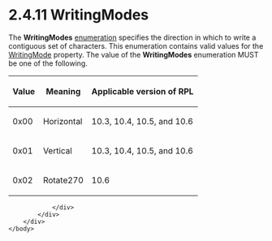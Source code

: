 <html dir="LTR" xmlns:mshelp="http://msdn.microsoft.com/mshelp" xmlns:ddue="http://ddue.schemas.microsoft.com/authoring/2003/5" xmlns:xlink="http://www.w3.org/1999/xlink" xmlns:tool="http://www.microsoft.com/tooltip">
    <head>
        <meta http-equiv="Content-Type" content="text/html; CHARSET=utf-8"></meta>
        <meta name="save" content="history"></meta>
        <title>2.4.11 WritingModes</title>
        <xml>
            <mshelp:toctitle title="2.4.11 WritingModes"></mshelp:toctitle>
            <mshelp:rltitle title="[MS-RPL]: WritingModes"></mshelp:rltitle>
            <mshelp:keyword index="A" term="fca92fab-d6a9-466d-938f-c376c4776cb4"></mshelp:keyword>
            <mshelp:attr name="DCSext.ContentType" value="open specification"></mshelp:attr>
            <mshelp:attr name="AssetID" value="fca92fab-d6a9-466d-938f-c376c4776cb4"></mshelp:attr>
            <mshelp:attr name="TopicType" value="kbRef"></mshelp:attr>
            <mshelp:attr name="DCSext.Title" value="[MS-RPL]: WritingModes" />
        </xml>
    </head>
    <body>
        <div id="header">
            <h1 class="heading">2.4.11 WritingModes</h1>
        </div>
        <div id="mainSection">
            <div id="mainBody">
                <div id="allHistory" class="saveHistory"></div>
                <div id="sectionSection0" class="section" name="collapseableSection">
                    

<p>The <b>WritingModes</b> <a href="75ae48f7-746b-4b41-919c-6699fa28b3ef.html#gt_846463b5-421c-4d6b-8d82-79d44db666fa">enumeration</a> specifies the
direction in which to write a contiguous set of characters. This enumeration
contains valid values for the <a href="6c9b61ef-6ec3-4c00-94e3-43d9c72ede55.html">WritingMode</a> property. The
value of the <b>WritingModes</b> enumeration MUST be one of the following.</p>

<table>
 <thead>
  <tr>
   <th>
   <p>Value</p>
   </th>
   <th>
   <p>Meaning</p>
   </th>
   <th>
   <p>Applicable version of RPL</p>
   </th>
  </tr>
 </thead>
 <tr>
  <td>
  <p>0x00</p>
  </td>
  <td>
  <p>Horizontal</p>
  </td>
  <td>
  <p>10.3, 10.4, 10.5, and 10.6</p>
  </td>
 </tr>
 <tr>
  <td>
  <p>0x01</p>
  </td>
  <td>
  <p>Vertical</p>
  </td>
  <td>
  <p>10.3, 10.4, 10.5, and 10.6</p>
  </td>
 </tr>
 <tr>
  <td>
  <p>0x02</p>
  </td>
  <td>
  <p>Rotate270</p>
  </td>
  <td>
  <p>10.6</p>
  </td>
 </tr>
</table>

<p> </p>


                </div>
            </div>
        </div>
    </body>
</html>